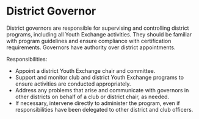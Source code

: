 # District Governor

District governors are responsible for supervising and controlling district programs, including all Youth Exchange activities. They should be familiar with program guidelines and ensure compliance with certification requirements. Governors have authority over district appointments.

Responsibilities:

* Appoint a district Youth Exchange chair and committee.
* Support and monitor club and district Youth Exchange programs to ensure activities are conducted appropriately.
* Address any problems that arise and communicate with governors in other districts on behalf of a club or district chair, as needed.
* If necessary, intervene directly to administer the program, even if responsibilities have been delegated to other district and club officers.

